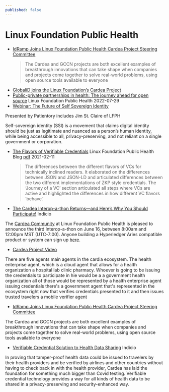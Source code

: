 ```yaml
---
published: false
---
```


# Linux Foundation Public Health

* [IdRamp Joins Linux Foundation Public Health Cardea Project Steering Committee](https://idramp.com/idramp-joins-linux-foundation-public-health-cardea-project-steering-committee/)
  > The Cardea and GCCN projects are both excellent examples of breakthrough innovations that can take shape when companies and projects come together to solve real-world problems, using open source tools available to everyone
* [GlobaliD joins the Linux Foundation’s Cardea Project](https://medium.com/global-id/globalid-joins-the-linux-foundations-cardea-project-22f298032240)
* [Public-private partnerships in health: The journey ahead for open source](https://www.lfph.io/2022/07/29/public-private-partnerships-in-health-the-journey-ahead-for-open-source/) Linux Foundation Public Health 2022-07-29
* [Webinar: The Future of Self Sovereign Identity](https://www.youtube.com/watch?v=gimrMbcj91A)

Presented by Patientory includes Jim St. Claire of LFPH

Self-sovereign identity (SSI) is a movement that claims digital identity should be just as legitimate and nuanced as a person’s human identity, while being accessible to all, privacy-preserving, and not reliant on a single government or corporation.
* [The Flavors of Verifiable Credentials](https://www.lfph.io/2021/02/11/cci-verifiable-credentials-flavors-and-interoperability-paper/) Linux Foundation Public Health Blog [pdf]((https://www.lfph.io/wp-content/uploads/2021/02/Verifiable-Credentials-Flavors-Explained.pdf)) 2021-02-11
  > The differences between the different flavors of VCs for technically inclined readers. It elaborated on the differences between JSON and JSON-LD and articulated differences between the two different implementations of ZKP style credentials. The ‘Journey of a VC’ section articulated all steps where VCs are active and highlighted the differences in how different VC flavors ’behave’.
* [The Cardea Interop-a-thon Returns—and Here’s Why You Should Participate!](https://indicio.tech/the-cardea-interop-a-thon-returns-and-heres-why-you-should-participate/) Indicio

The [Cardea Community](https://cardea.app/) at Linux Foundation Public Health is pleased to announce the third Interop-a-thon on June 16, between 8:00am and 12:00pm MST (UTC-7:00). Anyone building a Hyperledger Aries compatible product or system can sign up [here](https://forms.gle/CQLRFRr4NexLoCf36).
* [Cardea Project Video](https://www.youtube.com/watch?v=ocomqbTb5ZY&list=PL3LvHy3eIPslC7YhQGXKPN4LvS3ekqfqE)

There are five agents main agents in the cardia ecosystem. The health enterprise agent, which is a cloud agent that allows for a health organization a hospital lab clinic pharmacy. Whoever is going to be issuing the credentials to participate in hie would be a a government health organization all of those would be represented by a health enterprise agent issuing credentials there's a government agent that's represented in the ecosystem right now that verifies credentials presented to it and then issues trusted travelers a mobile verifier agent

* [IdRamp Joins Linux Foundation Public Health Cardea Project Steering Committee](https://idramp.com/idramp-joins-linux-foundation-public-health-cardea-project-steering-committee/)

The Cardea and GCCN projects are both excellent examples of breakthrough innovations that can take shape when companies and projects come together to solve real-world problems, using open source tools available to everyone
* [Verifiable Credential Solution to Health Data Sharing](https://indicio.tech/the-verifiable-credential-solution-to-health-data-sharing/) Indicio

In proving that tamper-proof health data could be issued to travelers by their health providers and be verified by airlines and other countries without having to check back in with the health provider, Cardea has laid the foundation for something much bigger than Covid testing. Verifiable credential technology provides a way for all kinds of health data to be shared in a privacy-preserving and security-enhanced way.

